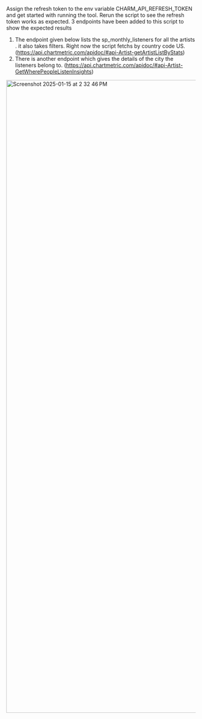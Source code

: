 Assign the refresh token to the env variable CHARM_API_REFRESH_TOKEN and get started with running the tool. 
Rerun the script to see the refresh token works as expected. 3 endpoints have been added to this script to show the expected results

1. The endpoint given below lists the sp_monthly_listeners for all the artists . it also takes filters. Right now the script fetchs by country code US.
   (https://api.chartmetric.com/apidoc/#api-Artist-getArtistListByStats)
2. There is another endpoint which gives the details of the city the listeners belong to.
   (https://api.chartmetric.com/apidoc/#api-Artist-GetWherePeopleListenInsights)
   
<img width="1680" alt="Screenshot 2025-01-15 at 2 32 46 PM" src="https://github.com/user-attachments/assets/6bb49f72-ddf6-484a-bf4c-d1de8ece46f9" />
